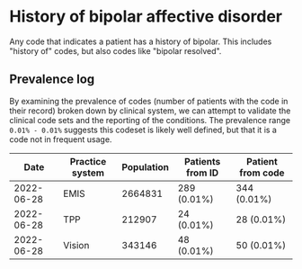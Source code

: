 # History of bipolar affective disorder

Any code that indicates a patient has a history of bipolar. This includes "history of" codes, but also codes like "bipolar resolved".

## Prevalence log

By examining the prevalence of codes (number of patients with the code in their record) broken down by clinical system, we can attempt to validate the clinical code sets and the reporting of the conditions. The prevalence range `0.01% - 0.01%` suggests this codeset is likely well defined, but that it is a code not in frequent usage.

| Date       | Practice system | Population | Patients from ID | Patient from code |
| ---------- | --------------- | ---------- | ---------------- | ----------------- |
| 2022-06-28 | EMIS            | 2664831    | 289 (0.01%)      | 344 (0.01%)       |
| 2022-06-28 | TPP             | 212907     | 24 (0.01%)       | 28 (0.01%)        |
| 2022-06-28 | Vision          | 343146     | 48 (0.01%)       | 50 (0.01%)        |
